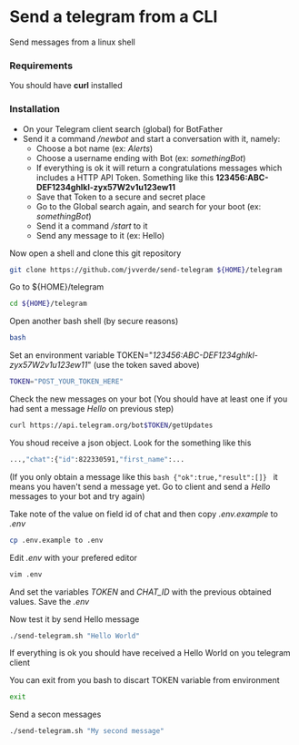 # Send a telegram from a CLI
Send messages from a linux shell

### Requirements

You should have **curl** installed

### Installation

* On your Telegram client search (global) for BotFather
* Send it a command */newbot* and start a conversation with it, namely:
  * Choose a bot name (ex: *Alerts*)
  * Choose a username ending with Bot (ex: *somethingBot*)
  * If everything is ok it will return a congratulations messages which includes a HTTP API Token. Something like this **123456:ABC-DEF1234ghIkl-zyx57W2v1u123ew11**
  * Save that Token to a secure and secret place
  * Go to the Global search again, and search for your boot (ex: *somethingBot*)
  * Send it a command */start* to it
  * Send any message to it (ex: Hello)

Now open a shell and clone this git repository
```bash
git clone https://github.com/jvverde/send-telegram ${HOME}/telegram
```
Go to ${HOME}/telegram
```bash
cd ${HOME}/telegram
```
Open another bash shell (by secure reasons)
```bash
bash
```
Set an environment variable TOKEN="*123456:ABC-DEF1234ghIkl-zyx57W2v1u123ew11*" (use the token saved above)
```bash
TOKEN="POST_YOUR_TOKEN_HERE"
```
Check the new messages on your bot (You should have at least one if you had sent a message *Hello* on previous step)
```bash
curl https://api.telegram.org/bot$TOKEN/getUpdates
```
You shoud receive a json object. Look for the something like this
```bash
...,"chat":{"id":822330591,"first_name":...
```
(If you only obtain a message like this ```bash {"ok":true,"result":[]} ``` it means you haven't send a message yet. Go to client and send a *Hello* messages to your bot and try again)

Take note of the value on field id of chat and then copy *.env.example* to *.env*

```bash
cp .env.example to .env
```
Edit *.env* with your prefered editor
```bash
vim .env
```
And set the variables *TOKEN* and *CHAT_ID* with the previous obtained values.
Save the *.env*

Now test it by send Hello message
```bash
./send-telegram.sh "Hello World"
```
If everything is ok you should have received a Hello World on you telegram client

You can exit from you bash to discart TOKEN variable from environment 
```bash
exit
```
Send a secon messages
```bash
./send-telegram.sh "My second message"
```



